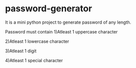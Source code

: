 # password-generator
It is a mini python project to generate password of any length.

Password must contain
1)Atleast 1 uppercase character

2)Atleast 1 lowercase character

3)Atleast 1 digit

4)Atleast 1 special character
